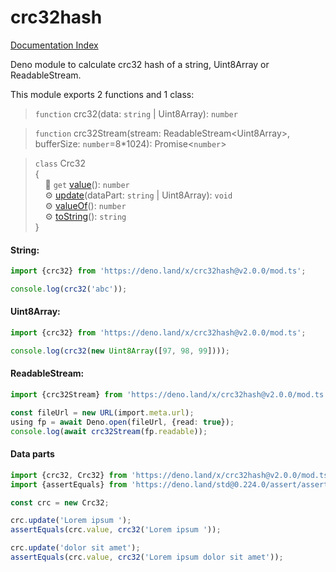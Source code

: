 <!--
	This file is generated with the following command:
	deno run --allow-all https://raw.githubusercontent.com/jeremiah-shaulov/tsa/v0.0.30/tsa.ts doc-md --outFile=README.md mod.ts --moduleName crc32hash --outUrl https://raw.githubusercontent.com/jeremiah-shaulov/deno-crc32hash/v2.0.0/README.md
-->

# crc32hash

[Documentation Index](generated-doc/README.md)

Deno module to calculate crc32 hash of a string, Uint8Array or ReadableStream<Uint8Array>.

This module exports 2 functions and 1 class:

> `function` crc32(data: `string` | Uint8Array): `number`



> `function` crc32Stream(stream: ReadableStream\<Uint8Array>, bufferSize: `number`=8\*1024): Promise\<`number`>



> `class` Crc32<br>
> {<br>
> &nbsp; &nbsp; 📄 `get` [value](generated-doc/class.Crc32/README.md#-get-value-number)(): `number`<br>
> &nbsp; &nbsp; ⚙ [update](generated-doc/class.Crc32/README.md#-updatedatapart-string--uint8array-void)(dataPart: `string` | Uint8Array): `void`<br>
> &nbsp; &nbsp; ⚙ [valueOf](generated-doc/class.Crc32/README.md#-valueof-number)(): `number`<br>
> &nbsp; &nbsp; ⚙ [toString](generated-doc/class.Crc32/README.md#-tostring-string)(): `string`<br>
> }



#### String:

```ts
import {crc32} from 'https://deno.land/x/crc32hash@v2.0.0/mod.ts';

console.log(crc32('abc'));
```

#### Uint8Array:

```ts
import {crc32} from 'https://deno.land/x/crc32hash@v2.0.0/mod.ts';

console.log(crc32(new Uint8Array([97, 98, 99])));
```

#### ReadableStream<Uint8Array>:

```ts
import {crc32Stream} from 'https://deno.land/x/crc32hash@v2.0.0/mod.ts';

const fileUrl = new URL(import.meta.url);
using fp = await Deno.open(fileUrl, {read: true});
console.log(await crc32Stream(fp.readable));
```

#### Data parts

```ts
import {crc32, Crc32} from 'https://deno.land/x/crc32hash@v2.0.0/mod.ts';
import {assertEquals} from 'https://deno.land/std@0.224.0/assert/assert_equals.ts';

const crc = new Crc32;

crc.update('Lorem ipsum ');
assertEquals(crc.value, crc32('Lorem ipsum '));

crc.update('dolor sit amet');
assertEquals(crc.value, crc32('Lorem ipsum dolor sit amet'));
```